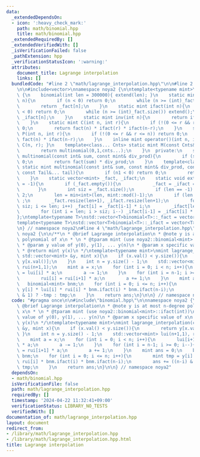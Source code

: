 ```yaml
---
data:
  _extendedDependsOn:
  - icon: ':heavy_check_mark:'
    path: math/binomial.hpp
    title: math/binomial.hpp
  _extendedRequiredBy: []
  _extendedVerifiedWith: []
  _isVerificationFailed: false
  _pathExtension: hpp
  _verificationStatusIcon: ':warning:'
  attributes:
    document_title: Lagrange interpolation
    links: []
  bundledCode: "#line 2 \"math/lagrange_interpolation.hpp\"\n\n#line 2 \"math/binomial.hpp\"\
    \n\n#include<vector>\nnamespace noya2 {\n\ntemplate<typename mint>\nstruct binomial\
    \ {\n    binomial(int len = 300000){ extend(len); }\n    static mint fact(int\
    \ n){\n        if (n < 0) return 0;\n        while (n >= (int)_fact.size()) extend();\n\
    \        return _fact[n];\n    }\n    static mint ifact(int n){\n        if (n\
    \ < 0) return 0;\n        while (n >= (int)_fact.size()) extend();\n        return\
    \ _ifact[n];\n    }\n    static mint inv(int n){\n        return ifact(n) * fact(n-1);\n\
    \    }\n    static mint C(int n, int r){\n        if (!(0 <= r && r <= n)) return\
    \ 0;\n        return fact(n) * ifact(r) * ifact(n-r);\n    }\n    static mint\
    \ P(int n, int r){\n        if (!(0 <= r && r <= n)) return 0;\n        return\
    \ fact(n) * ifact(n-r);\n    }\n    inline mint operator()(int n, int r) { return\
    \ C(n, r); }\n    template<class... Cnts> static mint M(const Cnts&... cnts){\n\
    \        return multinomial(0,1,cnts...);\n    }\n  private:\n    static mint\
    \ multinomial(const int& sum, const mint& div_prod){\n        if (sum < 0) return\
    \ 0;\n        return fact(sum) * div_prod;\n    }\n    template<class... Tail>\
    \ static mint multinomial(const int& sum, const mint& div_prod, const int& n1,\
    \ const Tail&... tail){\n        if (n1 < 0) return 0;\n        return multinomial(sum+n1,div_prod*ifact(n1),tail...);\n\
    \    }\n    static vector<mint> _fact, _ifact;\n    static void extend(int len\
    \ = -1){\n        if (_fact.empty()){\n            _fact = _ifact = {1,1};\n \
    \       }\n        int siz = _fact.size();\n        if (len == -1) len = siz *\
    \ 2;\n        len = min<int>(len, mint::mod()-1);\n        if (len < siz) return\
    \ ;\n        _fact.resize(len+1), _ifact.resize(len+1);\n        for (int i =\
    \ siz; i <= len; i++) _fact[i] = _fact[i-1] * i;\n        _ifact[len] = _fact[len].inv();\n\
    \        for (int i = len; i > siz; i--) _ifact[i-1] = _ifact[i] * i;\n    }\n\
    };\ntemplate<typename T>\nstd::vector<T>binomial<T>::_fact = vector<T>(2,T(1));\n\
    template<typename T>\nstd::vector<T>binomial<T>::_ifact = vector<T>(2,T(1));\n\
    \n} // namespace noya2\n#line 4 \"math/lagrange_interpolation.hpp\"\n\nnamespace\
    \ noya2 {\n\n/**\n * @brief Lagrange interpolation\n * @note y is at most n-degree\
    \ polynomial of x\n * \n * @tparam mint (use noya2::binomial<mint>::ifact(int))\n\
    \ * @param y value of y(0), y(1), ... y(n)\n * @param x specific value of x\n\
    \ * @return mint y(x)\n */\ntemplate<typename mint>\nmint lagrange_interpolation(const\
    \ std::vector<mint> &y, mint x){\n    if (x.val() < y.size()){\n        return\
    \ y[x.val()];\n    }\n    int n = y.size() - 1;\n    std::vector<mint> lui(n+1,1),\
    \ rui(n+1,1);\n    mint a = x;\n    for (int i = 0; i < n; i++){\n        lui[i+1]\
    \ = lui[i] * a;\n        a -= 1;\n    }\n    for (int i = n-1; i >= 0; i--){\n\
    \        rui[i] = rui[i+1] * a;\n        a += 1;\n    }\n    mint ans = 0;\n \
    \   binomial<mint> bnm;\n    for (int i = 0; i <= n; i++){\n        mint tmp =\
    \ y[i] * lui[i] * rui[i] * bnm.ifact(i) * bnm.ifact(n-i);\n        ans += ((n-i)\
    \ & 1) ? -tmp : tmp;\n    }\n    return ans;\n}\n\n} // namespace noya2\n"
  code: "#pragma once\n\n#include\"binomial.hpp\"\n\nnamespace noya2 {\n\n/**\n *\
    \ @brief Lagrange interpolation\n * @note y is at most n-degree polynomial of\
    \ x\n * \n * @tparam mint (use noya2::binomial<mint>::ifact(int))\n * @param y\
    \ value of y(0), y(1), ... y(n)\n * @param x specific value of x\n * @return mint\
    \ y(x)\n */\ntemplate<typename mint>\nmint lagrange_interpolation(const std::vector<mint>\
    \ &y, mint x){\n    if (x.val() < y.size()){\n        return y[x.val()];\n   \
    \ }\n    int n = y.size() - 1;\n    std::vector<mint> lui(n+1,1), rui(n+1,1);\n\
    \    mint a = x;\n    for (int i = 0; i < n; i++){\n        lui[i+1] = lui[i]\
    \ * a;\n        a -= 1;\n    }\n    for (int i = n-1; i >= 0; i--){\n        rui[i]\
    \ = rui[i+1] * a;\n        a += 1;\n    }\n    mint ans = 0;\n    binomial<mint>\
    \ bnm;\n    for (int i = 0; i <= n; i++){\n        mint tmp = y[i] * lui[i] *\
    \ rui[i] * bnm.ifact(i) * bnm.ifact(n-i);\n        ans += ((n-i) & 1) ? -tmp :\
    \ tmp;\n    }\n    return ans;\n}\n\n} // namespace noya2"
  dependsOn:
  - math/binomial.hpp
  isVerificationFile: false
  path: math/lagrange_interpolation.hpp
  requiredBy: []
  timestamp: '2024-04-22 11:32:41+09:00'
  verificationStatus: LIBRARY_NO_TESTS
  verifiedWith: []
documentation_of: math/lagrange_interpolation.hpp
layout: document
redirect_from:
- /library/math/lagrange_interpolation.hpp
- /library/math/lagrange_interpolation.hpp.html
title: Lagrange interpolation
---
```

